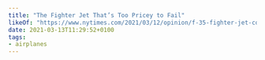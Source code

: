 ```yaml
---
title: "The Fighter Jet That’s Too Pricey to Fail"
likeOf: "https://www.nytimes.com/2021/03/12/opinion/f-35-fighter-jet-cost.html"
date: 2021-03-13T11:29:52+0100
tags:
- airplanes
---
```

